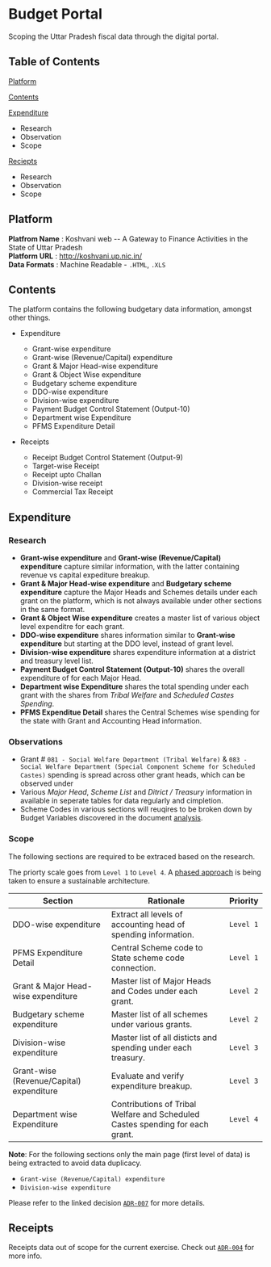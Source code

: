 # Budget Portal

Scoping the Uttar Pradesh fiscal data through the digital portal.

## Table of Contents

[Platform](https://github.com/CivicDataLab/up-fiscal-data/blob/master/data-scoping/budget-portal.md#platform)

[Contents](https://github.com/CivicDataLab/up-fiscal-data/blob/master/data-scoping/budget-portal.md#contents)

[Expenditure](https://github.com/CivicDataLab/up-fiscal-data/blob/master/data-scoping/budget-portal.md#expenditure)
- Research
- Observation
- Scope

[Reciepts](https://github.com/CivicDataLab/up-fiscal-data/blob/master/01-data-scoping/budget-portal.md#reciepts)
- Research
- Observation
- Scope

## Platform

**Platfrom Name** : Koshvani web -- A Gateway to Finance Activities in the State of Uttar Pradesh  
**Platform URL** : http://koshvani.up.nic.in/  
**Data Formats** : Machine Readable - `.HTML`, `.XLS`

## Contents

The platform contains the following budgetary data information, amongst other things.

- Expenditure
    - Grant-wise expenditure
    - Grant-wise (Revenue/Capital) expenditure
    - Grant & Major Head-wise expenditure
    - Grant & Object Wise expenditure
    - Budgetary scheme expenditure
    - DDO-wise expenditure
    - Division-wise expenditure
    - Payment Budget Control Statement (Output-10)
    - Department wise Expenditure
    - PFMS Expenditure Detail

- Receipts
    - Receipt Budget Control Statement (Output-9)
    - Target-wise Receipt
    - Receipt upto Challan
    - Division-wise receipt
    - Commercial Tax Receipt

## Expenditure

### Research

- **Grant-wise expenditure** and **Grant-wise (Revenue/Capital) expenditure** capture similar information, with the latter containing revenue vs capital expediture breakup.
- **Grant & Major Head-wise expenditure** and **Budgetary scheme expenditure** capture the Major Heads and Schemes details under each grant on the platform, which is not always available under other sections in the same format.
- **Grant & Object Wise expenditure** creates a master list of various object level expenditre for each grant.
- **DDO-wise expenditure** shares information similar to **Grant-wise expenditure** but starting at the DDO level, instead of grant level.
- **Division-wise expenditure** shares expenditure information at a district and treasury level list.
- **Payment Budget Control Statement (Output-10)** shares the overall expenditure of for each Major Head.
- **Department wise Expenditure** shares the total spending under each grant with the shares from _Tribal Welfare_ and _Scheduled Castes Spending_.
- **PFMS Expenditue Detail** shares the Central Schemes wise spending for the state with Grant and Accounting Head information.

### Observations

- Grant # `081 - Social Welfare Department (Tribal Welfare)` & `083 - Social Welfare Department (Special Component Scheme for Scheduled Castes)` spending is spread across other grant heads, which can be observed under
- Various _Major Head_, _Scheme List_ and _Ditrict / Treasury_ information in available in seperate tables for data regularly and cimpletion.
- Scheme Codes in various sections will reuqires to be broken down by Budget Variables discovered in the document [analysis](https://github.com/CivicDataLab/up-fiscal-data/blob/master/01-data-scoping/budget-documents.md#structure).

### Scope

The following sections are required to be extraced based on the research.

The priorty scale goes from `Level 1` to `Level 4`. A [phased approach](https://github.com/CivicDataLab/up-fiscal-data/blob/master/00-docs/decisions/005-phases.md) is being taken to ensure a sustainable architecture. 

| Section | Rationale | Priority |
|---|---|---|
| DDO-wise expenditure | Extract all levels of accounting head of spending information. | `Level 1` |
| PFMS Expenditure Detail | Central Scheme code to State scheme code connection. | `Level 1` |
| Grant & Major Head-wise expenditure | Master list of Major Heads and Codes under each grant. | `Level 2` |
| Budgetary scheme expenditure | Master list of all schemes under various grants. | `Level 2` |
| Division-wise expenditure | Master list of all disticts and spending under each treasury. | `Level 3` |
| Grant-wise (Revenue/Capital) expenditure | Evaluate and verify expenditure breakup. | `Level 3` |
| Department wise Expenditure | Contributions of Tribal Welfare and Scheduled Castes spending for each grant. | `Level 4` |

**Note**: For the following sections only the main page (first level of data) is being extracted to avoid data duplicacy.

- `Grant-wise (Revenue/Capital) expenditure`  
- `Division-wise expenditure`

Please refer to the linked decision [`ADR-007`](https://github.com/CivicDataLab/up-fiscal-data/blob/master/00-docs/decisions/007-rescoping.md) for more details.

## Receipts

Receipts data out of scope for the current exercise. Check out [`ADR-004`](https://github.com/CivicDataLab/up-fiscal-data/blob/master/00-docs/decisions/004-receipts.md) for more info.
